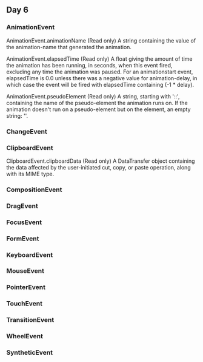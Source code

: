 ## Day 6

### AnimationEvent

AnimationEvent.animationName (Read only)
A string containing the value of the animation-name that generated the animation.

AnimationEvent.elapsedTime (Read only)
A float giving the amount of time the animation has been running, in seconds, when this event fired, excluding any time the animation was paused. For an animationstart event, elapsedTime is 0.0 unless there was a negative value for animation-delay, in which case the event will be fired with elapsedTime containing (-1 * delay).

AnimationEvent.pseudoElement (Read only)
A string, starting with '::', containing the name of the pseudo-element the animation runs on. If the animation doesn't run on a pseudo-element but on the element, an empty string: ''.

### ChangeEvent

### ClipboardEvent

ClipboardEvent.clipboardData (Read only)
A DataTransfer object containing the data affected by the user-initiated cut, copy, or paste operation, along with its MIME type.

### CompositionEvent

### DragEvent

### FocusEvent

### FormEvent

### KeyboardEvent

### MouseEvent

### PointerEvent

### TouchEvent

### TransitionEvent

### WheelEvent

### SyntheticEvent